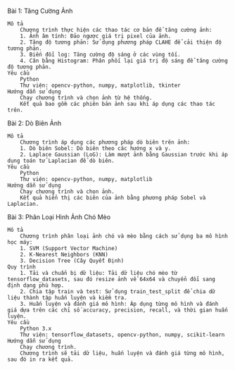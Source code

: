 Bài 1: Tăng Cường Ảnh

	Mô tả
 		Chương trình thực hiện các thao tác cơ bản để tăng cường ảnh:
		1. Ảnh âm tính: Đảo ngược giá trị pixel của ảnh.
		2. Tăng độ tương phản: Sử dụng phương pháp CLAHE để cải thiện độ tương phản.
		3. Biến đổi log: Tăng cường độ sáng ở các vùng tối.
		4. Cân bằng Histogram: Phân phối lại giá trị độ sáng để tăng cường độ tương phản.
	Yêu cầu
 		Python
	 	Thư viện: opencv-python, numpy, matplotlib, tkinter
	Hướng dẫn sử dụng
 		Chạy chương trình và chọn ảnh từ hệ thống.
	 	Kết quả bao gồm các phiên bản ảnh sau khi áp dụng các thao tác trên.

Bài 2: Dò Biên Ảnh

	Mô tả
 		Chương trình áp dụng các phương pháp dò biên trên ảnh:
		1. Dò biên Sobel: Dò biên theo các hướng x và y.
		2. Laplace Gaussian (LoG): Làm mượt ảnh bằng Gaussian trước khi áp dụng toán tử Laplacian để dò biên.
	Yêu cầu
		Python
		Thư viện: opencv-python, numpy, matplotlib
	Hướng dẫn sử dụng
		Chạy chương trình và chọn ảnh.
		Kết quả hiển thị các biên của ảnh bằng phương pháp Sobel và Laplacian.
  

Bài 3: Phân Loại Hình Ảnh Chó Mèo

	Mô tả
		Chương trình phân loại ảnh chó và mèo bằng cách sử dụng ba mô hình học máy:
		1. SVM (Support Vector Machine)
		2. K-Nearest Neighbors (KNN)
		3. Decision Tree (Cây Quyết Định)
	Quy trình
		1. Tải và chuẩn bị dữ liệu: Tải dữ liệu chó mèo từ tensorflow_datasets, sau đó resize ảnh về 64x64 và chuyển đổi sang định dạng phù hợp.
		2. Chia tập train và test: Sử dụng train_test_split để chia dữ liệu thành tập huấn luyện và kiểm tra.
		3. Huấn luyện và đánh giá mô hình: Áp dụng từng mô hình và đánh giá dựa trên các chỉ số accuracy, precision, recall, và thời gian huấn luyện.
	Yêu cầu
		Python 3.x
		Thư viện: tensorflow_datasets, opencv-python, numpy, scikit-learn
	Hướng dẫn sử dụng
		Chạy chương trình.
		Chương trình sẽ tải dữ liệu, huấn luyện và đánh giá từng mô hình, sau đó in ra kết quả.
